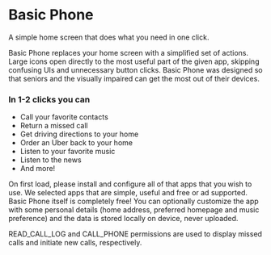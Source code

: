 # Basic Phone

A simple home screen that does what you need in one click.

Basic Phone replaces your home screen with a simplified set of actions. Large icons open directly to the most useful part of the given app, skipping confusing UIs and unnecessary button clicks. Basic Phone was designed so that seniors and the visually impaired can get the most out of their devices.

### In 1-2 clicks you can
- Call your favorite contacts
- Return a missed call
- Get driving directions to your home
- Order an Uber back to your home
- Listen to your favorite music
- Listen to the news
- And more!

On first load, please install and configure all of that apps that you wish to use. We selected apps that are simple, useful and free or ad supported. Basic Phone itself is completely free! You can optionally customize the app with some personal details (home address, preferred homepage and music preference) and the data is stored locally on device, never uploaded.

READ_CALL_LOG and CALL_PHONE permissions are used to display missed calls and initiate new calls, respectively.
